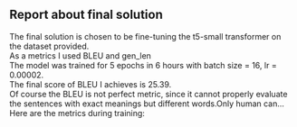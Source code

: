 ## Report about final solution

The final solution is chosen to be fine-tuning the t5-small transformer on the dataset provided.\
As a metrics I used BLEU and gen_len\
The model was trained for 5 epochs in 6 hours with batch size = 16, lr = 0.00002.\
The final score of BLEU I achieves is 25.39.\
Of course the BLEU is not perfect metric, since it cannot properly evaluate the sentences with exact meanings but different words.Only human can...\
Here are the metrics during training:
